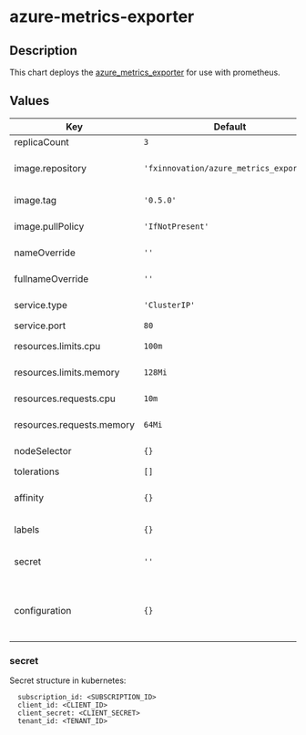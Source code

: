 # azure-metrics-exporter
## Description
This chart deploys the [azure_metrics_exporter](https://github.com/RobustPerception/azure_metrics_exporter) for use with prometheus.

## Values
| Key | Default | Description |
| --- | ------- | ----------- |
| replicaCount | `3` | Number of replicas |
| image.repository | `'fxinnovation/azure_metrics_exporter'` | Repository of the docker image to be used |
| image.tag | `'0.5.0'` | Tag of the docker image to be used |
| image.pullPolicy | `'IfNotPresent'` | Pull policy of the image to be used |
| nameOverride | `''` | overrides the name of the chart |
| fullnameOverride | `''` | overrides the full name of the chart |
| service.type | `'ClusterIP'` | Type of service to be used |
| service.port | `80` | Service port to be used |
| resources.limits.cpu | `100m` | Limit CPU of the container |
| resources.limits.memory | `128Mi` | Memory limit of the container |
| resources.requests.cpu | `10m` | Requested CPU of the container |
| resources.requests.memory | `64Mi` | Memory requested by the container |
| nodeSelector | `{}` | node selection constraint |
| tolerations | `[]` | scheduling tolerations |
| affinity | `{}` | node and inter-pod affinity and ainti-affinity |
| labels | `{}` | labels that will be added on all resources |
| secret | `''` | secret in which are the credentials for azure_metrics_exporter. |
| configuration | `{}` | configuration under the yaml form for azure_metrics_exporter, excepting credentials section. |

### secret
Secret structure in kubernetes:
```
  subscription_id: <SUBSCRIPTION_ID>
  client_id: <CLIENT_ID>
  client_secret: <CLIENT_SECRET>
  tenant_id: <TENANT_ID>
```
